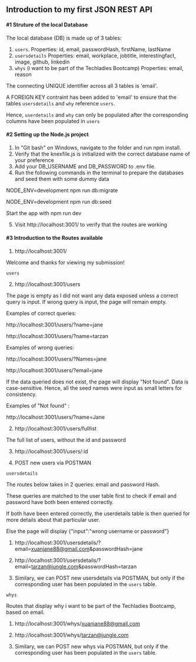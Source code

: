 ## Introduction to my first JSON REST API

#### #1 Struture of the local Database

The local database (DB) is made up of 3 tables:
1. `users`. Properties: id, email, passwordHash, firstName, lastName
2. `usersdetails` Properties: email, workplace, jobtitle, interestingfact, image, github, linkedin
3. `whys` (i want to be part of the Techladies Bootcamp) Properties: email, reason

The connecting UNIQUE identifier across all 3 tables is 'email'.

A FOREIGN KEY contraint has been added to 'email' to ensure that the tables `usersdetails` and `why` reference `users`.

Hence, `userdetails` and `why` can only be populated after the corresponding columns have been populated in `users`


#### #2 Setting up the Node.js project
1. In "Git bash" on Windows, navigate to the folder and run npm install.
2. Verify that the knexfile.js is initialized with the correct database name of your preference
3. Add your DB_USERNAME and DB_PASSWORD to .env file.
4. Run the following commands in the terminal to prepare the databases and seed them with some dummy data

  NODE_ENV=development npm run db:migrate

  NODE_ENV=development npm run db:seed

  Start the app with npm run dev

5. Visit http://localhost:3001/ to verify that the routes are working



#### #3 Introduction to the Routes available
1. http://localhost:3001/

Welcome and thanks for viewing my submission!

`users`

2. http://localhost:3001/users

The page is empty as I did not want any data exposed unless a correct query is input. If wrong query is input, the page will remain empty.

Examples of correct queries:

http://localhost:3001/users/?name=jane

http://localhost:3001/users/?name=tarzan


Examples of wrong queries:

http://localhost:3001/users/?Names=jane

http://localhost:3001/users/?email=jane


If the data queried does not exist, the page will display "Not found". Data is case-sensitive. Hence, all the seed names were input as small letters for consistency.

Examples of "Not found" :

http://localhost:3001/users/?name=Jane



2. http://localhost:3001/users/fulllist

The full list of users, without the id and password


3. http://localhost:3001/users/:id

4. POST new users via POSTMAN

`usersdetails`

The routes below takes in 2 queries: email and password Hash.

These queries are matched to the user table first to check if email and password have both been entered correctly.

If both have been entered correctly, the userdetails table is then queried for more details about that particular user.

Else the page will display {"input":"wrong username or password"}

1. http://localhost:3001/usersdetails/?email=xuanjane88@gmail.com&passwordHash=jane

2. http://localhost:3001/usersdetails/?email=tarzan@jungle.com&passwordHash=tarzan


3. Similary, we can POST new usersdetails via POSTMAN, but only if the corresponding user has been populated in the `users` table.


`whys`

Routes that display why i want to be part of the Techladies Bootcamp, based on email.

1. http://localhost:3001/whys/xuanjane88@gmail.com

2. http://localhost:3001/whys/tarzan@jungle.com


3. Similary, we can POST new whys via POSTMAN, but only if the corresponding user has been populated in the `users` table.